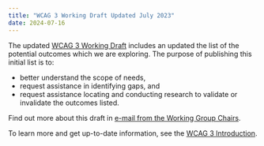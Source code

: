 ```yaml
---
title: "WCAG 3 Working Draft Updated July 2023"
date: 2024-07-16
---
```


The updated [WCAG 3 Working Draft](https://www.w3.org/TR/wcag-3.0/) includes an updated the list of the potential outcomes which we are exploring. The purpose of publishing this initial list is to:

* better understand the scope of needs,
* request assistance in identifying gaps, and
* request assistance locating and conducting research to validate or invalidate the outcomes listed.

Find out more about this draft in [e-mail from the Working Group Chairs]().

To learn more and get up-to-date information, see the [WCAG 3 Introduction](https://www.w3.org/WAI/wcag3).

